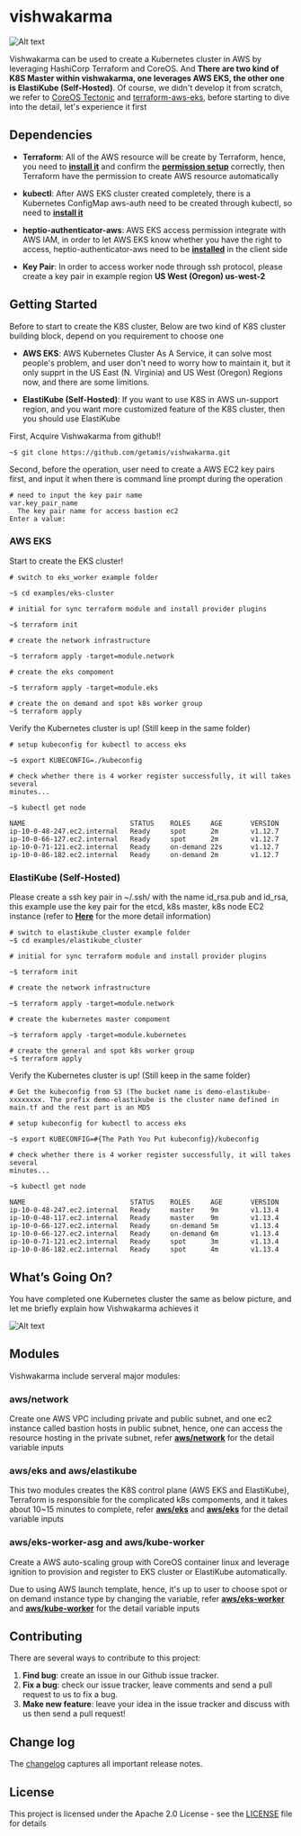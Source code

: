 # vishwakarma

![Alt text](https://cdn-images-1.medium.com/max/800/1*ocPrvGrCORzJiF3rK3GG_g.png)

Vishwakarma can be used to create a Kubernetes cluster in AWS by leveraging HashiCorp Terraform and CoreOS. And **There are two kind of K8S Master within vishwakarma, one leverages AWS EKS, the other one is ElastiKube (Self-Hosted)**. Of course, we didn't develop it from scratch, we refer to [CoreOS Tectonic](https://github.com/coreos/tectonic-installer) and [terraform-aws-eks](https://github.com/terraform-aws-modules/terraform-aws-eks), before starting to dive into the detail, let's experience it first

## Dependencies

- **Terraform**: All of the AWS resource will be create by Terraform, hence, you need to [**install it**](https://www.terraform.io/intro/getting-started/install.html) and confirm the [**permission setup**](https://www.terraform.io/docs/providers/aws/index.html) correctly, then Terraform have the permission to create AWS resource automatically

- **kubectl**: After AWS EKS cluster created completely, there is a Kubernetes ConfigMap aws-auth need to be created through kubectl, so need to [**install it**](https://kubernetes.io/docs/tasks/tools/install-kubectl/#install-kubectl)

- **heptio-authenticator-aws**: AWS EKS access permission integrate with AWS IAM, in order to let AWS EKS know whether you have the right to access, heptio-authenticator-aws need to be [**installed**](https://docs.aws.amazon.com/eks/latest/userguide/configure-kubectl.html) in the client side

- **Key Pair**: In order to access worker node through ssh protocol, please create a key pair in example region **US West (Oregon) us-west-2**

## Getting Started
Before to start to create the K8S cluster, Below are two kind of K8S cluster building block, depend on you requirement to choose one

- **AWS EKS**: AWS Kubernetes Cluster As A Service, it can solve most people's problem, and user don't need to worry how to maintain it, but it only supprt in the US East (N. Virginia) and US West (Oregon) Regions now, and there are some limitions. 

- **ElastiKube (Self-Hosted)**: If you want to use K8S in AWS un-support region, and you want more customized feature of the K8S cluster, then you should use ElastiKube

First, Acquire Vishwakarma from github!!

```
~$ git clone https://github.com/getamis/vishwakarma.git
```

Second, before the operation, user need to create a AWS EC2 key pairs first, and input it when there is command line prompt during the operation

```
# need to input the key pair name
var.key_pair_name
  The key pair name for access bastion ec2
Enter a value:
```

### AWS EKS


Start to create the EKS cluster!

```
# switch to eks_worker example folder

~$ cd examples/eks-cluster

# initial for sync terraform module and install provider plugins

~$ terraform init

# create the network infrastructure

~$ terraform apply -target=module.network

# create the eks compoment

~$ terraform apply -target=module.eks

# create the on demand and spot k8s worker group
~$ terraform apply

```

Verify the Kubernetes cluster is up! (Still keep in the same folder)

```
# setup kubeconfig for kubectl to access eks

~$ export KUBECONFIG=./kubeconfig

# check whether there is 4 worker register successfully, it will takes several
minutes...

~$ kubectl get node

NAME                          STATUS    ROLES     AGE       VERSION
ip-10-0-48-247.ec2.internal   Ready     spot      2m        v1.12.7
ip-10-0-66-127.ec2.internal   Ready     spot      2m        v1.12.7
ip-10-0-71-121.ec2.internal   Ready     on-demand 22s       v1.12.7
ip-10-0-86-182.ec2.internal   Ready     on-demand 2m        v1.12.7
```

### ElastiKube (Self-Hosted)
Please create a ssh key pair in ~/.ssh/ with the name id_rsa.pub and id_rsa, this example use the key pair for the etcd, k8s master, k8s node EC2 instance (refer to [**Here**](https://medium.com/getamis/elastikube-self-hosted-and-highly-configurable-kubernetes-building-blocks-97cd7afccef) for the more detail information)

```
# switch to elastikube_cluster example folder
~$ cd examples/elastikube_cluster

# initial for sync terraform module and install provider plugins

~$ terraform init

# create the network infrastructure

~$ terraform apply -target=module.network

# create the kubernetes master compoment

~$ terraform apply -target=module.kubernetes

# create the general and spot k8s worker group
~$ terraform apply
```

Verify the Kubernetes cluster is up! (Still keep in the same folder)

```
# Get the kubeconfig from S3 (The bucket name is demo-elastikube-xxxxxxxx. The prefix demo-elastikube is the cluster name defined in main.tf and the rest part is an MD5

# setup kubeconfig for kubectl to access eks

~$ export KUBECONFIG=#{The Path You Put kubeconfig}/kubeconfig

# check whether there is 4 worker register successfully, it will takes several
minutes...

~$ kubectl get node

NAME                          STATUS    ROLES     AGE       VERSION
ip-10-0-48-247.ec2.internal   Ready     master    9m        v1.13.4
ip-10-0-48-117.ec2.internal   Ready     master    9m        v1.13.4
ip-10-0-66-127.ec2.internal   Ready     on-demand 5m        v1.13.4
ip-10-0-66-127.ec2.internal   Ready     on-demand 6m        v1.13.4
ip-10-0-71-121.ec2.internal   Ready     spot      3m        v1.13.4
ip-10-0-86-182.ec2.internal   Ready     spot      4m        v1.13.4
```

## What’s Going On?
You have completed one Kubernetes cluster the same as below picture, and let me briefly explain how Vishwakarma achieves it

![Alt text](https://cdn-images-1.medium.com/max/800/1*tvAY88CzHhxo4lBB6OUSyA.png)

## Modules
Vishwakarma include serveral major modules:

### aws/network
Create one AWS VPC including private and public subnet, and one ec2 instance called bastion hosts in public subnet, hence, one can access the resource hosting in the private subnet, refer [**aws/network**](VARIABLES.md#aws/network) for the detail variable inputs

### aws/eks and aws/elastikube
This two modules creates the K8S control plane (AWS EKS and ElastiKube), Terraform is responsible for the complicated k8s compoments, and it takes about 10~15 minutes to complete, refer [**aws/eks**](VARIABLES.md#aws/eks) and [**aws/eks**](VARIABLES.md#aws/elastikube) for the detail variable inputs


### aws/eks-worker-asg and aws/kube-worker
Create a AWS auto-scaling group with CoreOS container linux and leverage ignition to provision and register to EKS cluster or ElastiKube automatically.

Due to using AWS launch template, hence, it's up to user to choose spot or on demand instance type by changing the variable, refer [**aws/eks-worker**](VARIABLES.md#aws/eks-worker) and [**aws/kube-worker**](VARIABLES.md#aws/kube-worker) for the detail variable inputs


## Contributing

There are several ways to contribute to this project:

1. **Find bug**: create an issue in our Github issue tracker.
2. **Fix a bug**: check our issue tracker, leave comments and send a pull request to us to fix a bug.
3. **Make new feature**: leave your idea in the issue tracker and discuss with us then send a pull request!


## Change log

The [changelog](CHANGELOG.md) captures all important release notes.


## License

This project is licensed under the Apache 2.0 License - see the [LICENSE](LICENSE) file for details
